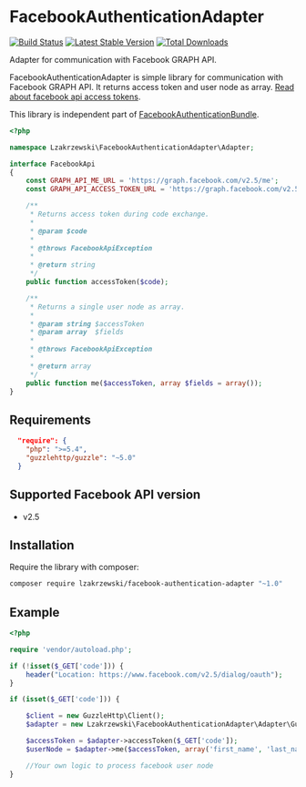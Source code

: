 # FacebookAuthenticationAdapter
[![Build Status](https://travis-ci.org/lzakrzewski/FacebookAuthenticationAdapter.svg)](https://travis-ci.org/lzakrzewski/FacebookAuthenticationAdapter) [![Latest Stable Version](https://poser.pugx.org/lzakrzewski/facebook-authentication-adapter/v/stable)](https://packagist.org/packages/lzakrzewski/facebook-authentication-adapter) [![Total Downloads](https://poser.pugx.org/lzakrzewski/facebook-authentication-adapter/downloads)](https://packagist.org/packages/lzakrzewski/facebook-authentication-adapter) 

Adapter for communication with Facebook GRAPH API.

FacebookAuthenticationAdapter is simple library for communication with Facebook GRAPH API.
It returns access token and user node as array. [Read about facebook api access tokens](https://developers.facebook.com/docs/facebook-login/access-tokens/v2.5).

This library is independent part of [FacebookAuthenticationBundle](https://github.com/lzakrzewski/FacebookAuthenticationBundle).

```php
<?php

namespace Lzakrzewski\FacebookAuthenticationAdapter\Adapter;

interface FacebookApi
{
    const GRAPH_API_ME_URL = 'https://graph.facebook.com/v2.5/me';
    const GRAPH_API_ACCESS_TOKEN_URL = 'https://graph.facebook.com/v2.5/oauth/access_token';

    /**
     * Returns access token during code exchange.
     *
     * @param $code
     *
     * @throws FacebookApiException
     *
     * @return string
     */
    public function accessToken($code);

    /**
     * Returns a single user node as array.
     *
     * @param string $accessToken
     * @param array  $fields
     *
     * @throws FacebookApiException
     *
     * @return array
     */
    public function me($accessToken, array $fields = array());
}
```

Requirements
------------
```json
  "require": {
    "php": ">=5.4",
    "guzzlehttp/guzzle": "~5.0"
  }
```

Supported Facebook API version
--------
- v2.5

Installation
--------
Require the library with composer:

```sh
composer require lzakrzewski/facebook-authentication-adapter "~1.0"
```

Example
------------
```php
<?php

require 'vendor/autoload.php';

if (!isset($_GET['code'])) {
    header("Location: https://www.facebook.com/v2.5/dialog/oauth");
}

if (isset($_GET['code'])) {

    $client = new GuzzleHttp\Client();
    $adapter = new Lzakrzewski\FacebookAuthenticationAdapter\Adapter\GuzzleFacebookApi($client, 'http://my.host/login', 123123123123123, 'app-secret');

    $accessToken = $adapter->accessToken($_GET['code']);
    $userNode = $adapter->me($accessToken, array('first_name', 'last_name', 'gender', 'email', 'birthday', 'name'));

    //Your own logic to process facebook user node
}

```
